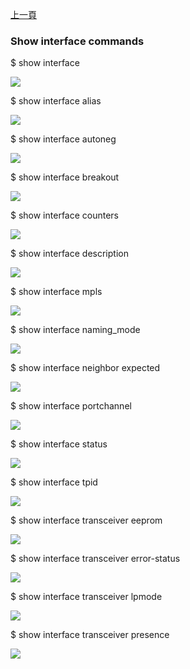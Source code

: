 [上一頁](/blog/sonic_command/layer2/show/interface/)

### Show interface commands

$ show interface

![](https://jian-hong-wu.github.io/blog/sonic_command/layer2/show/interface/1.png)

$ show interface alias

![](https://jian-hong-wu.github.io/blog/sonic_command/layer2/show/interface/2.png)

$ show interface autoneg   

![](https://jian-hong-wu.github.io/blog/sonic_command/layer2/show/interface/3.png)

$ show interface breakout    

![](https://jian-hong-wu.github.io/blog/sonic_command/layer2/show/interface/4.png)

$ show interface counters   

![](https://jian-hong-wu.github.io/blog/sonic_command/layer2/show/interface/5.png)

$ show interface description  

![](https://jian-hong-wu.github.io/blog/sonic_command/layer2/show/interface/6.png)

$ show interface mpls       

![](https://jian-hong-wu.github.io/blog/sonic_command/layer2/show/interface/7.png)

$ show interface naming_mode  

![](https://jian-hong-wu.github.io/blog/sonic_command/layer2/show/interface/8.png)

$ show interface neighbor expected

![](https://jian-hong-wu.github.io/blog/sonic_command/layer2/show/interface/9.png)

$ show interface portchannel 

![](https://jian-hong-wu.github.io/blog/sonic_command/layer2/show/interface/10.png)

$ show interface status   

![](https://jian-hong-wu.github.io/blog/sonic_command/layer2/show/interface/11.png)

$ show interface tpid 

![](https://jian-hong-wu.github.io/blog/sonic_command/layer2/show/interface/12.png)

$ show interface transceiver eeprom

![](https://jian-hong-wu.github.io/blog/sonic_command/layer2/show/interface/13.png)

$ show interface transceiver error-status

![](https://jian-hong-wu.github.io/blog/sonic_command/layer2/show/interface/14.png)

$ show interface transceiver lpmode

![](https://jian-hong-wu.github.io/blog/sonic_command/layer2/show/interface/15.png)

$ show interface transceiver presence

![](https://jian-hong-wu.github.io/blog/sonic_command/layer2/show/interface/16.png)

